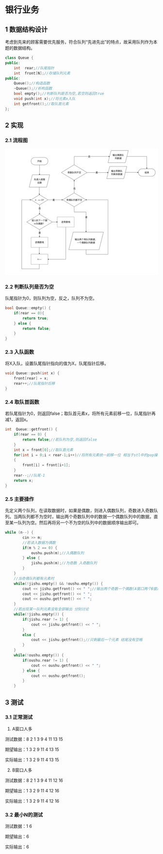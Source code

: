 # 银行业务

## 1 数据结构设计

考虑到先来的顾客需要优先服务，符合队列“先进先出”的特点，故采用队列作为本题的数据结构。

```c++
class Queue {
public:
    int  rear;//队尾指针
    int  front[N];//存储队列元素
public:
    Queue();//构造函数
    ~Queue();//析构函数
    bool empty();//判断队列是否为空,若空则返回true
    void push(int x);//将元素x入队
    int getfront();//取队首元素
};
```

## 2 实现

### 2.1 流程图

<img src="res/flow.png" alt="flow" style="zoom:50%;" />

### 2.2 判断队列是否为空

队尾指针为0，则队列为空，反之，队列不为空。

```c++
bool Queue::empty() {
    if(rear == 0){
        return true;
    } else {
        return false;
    }
}
```

### 2.3 入队函数

将X入队，设置队尾指针指向的值为X，队尾指针后移。

```c++
void Queue::push(int x) {
    front[rear] = x;
    rear++;//队尾指针后移
}

```

### 2.4 取队首函数

若队尾指针为0，则返回false；取队首元素x，将所有元素前移一位，队尾指针再减1，返回x。

```c++
int  Queue::getfront() {
    if(rear == 0) {
        return false;//若队列为空,则返回false
    }
    int x = front[0];//取队首元素
    for(int i = 0;i < rear-1;i++)//将所有元素统一前移一位 相当于stl中的pop操作
    {
        front[i] = front[i+1];
    }
    rear--;//队尾-1
    return x;
}
```

### 2.5 主要操作

先定义两个队列，在读取数据时，如果是偶数，则进入偶数队列，奇数进入奇数队列。当两队列都不为空时，输出两个奇数队列中的数据一个偶数队列中的数据，直至某一队列为空。然后再将另一个不为空的队列中的数据顺序输出即可。

```c++
while (n--) {
        cin >> m;
        //若读入数据为偶数
        if(m % 2 == 0) {
            oushu.push(m);//入偶数队列
        } else {
            jishu.push(m);//为奇数 入奇数队列
        }
    }
    //当奇偶队列都有元素时
    while(!jishu.empty() && !oushu.empty()) {
        cout << jishu.getfront() << " ";//输出两个奇数一个偶数(A窗口两个B窗口一个)
        cout << jishu.getfront() << " ";
        cout << oushu.getfront() << " ";
    }
    //若出现某一队列元素没有全部输出 分别讨论
    while(!jishu.empty()) {
        if(jishu.rear != 1) {
            cout << jishu.getfront() << " ";
        }
        else {
            cout << jishu.getfront();//只剩最后一个元素 结尾没有空格
        }
    }
    while(!oushu.empty()) {
        if(oushu.rear != 1) {
            cout << oushu.getfront() << " ";
        } else {
            cout << oushu.getfront();
        }
    }
```



## 3 测试

### 3.1 正常测试

1. A窗口人多

测试数据：8 2 1 3 9 4 11 13 15

期望输出：1 3 2 9 11 4 13 15

实际输出：1 3 2 9 11 4 13 15

2. B窗口人多

测试数据：8 2 1 3 9 4 11 12 16

期望输出：1 3 2 9 11 4 12 16

实际输出：1 3 2 9 11 4 12 16

### 3.2 最小N的测试

测试数据：1 6

期望输出：6

实际输出：6